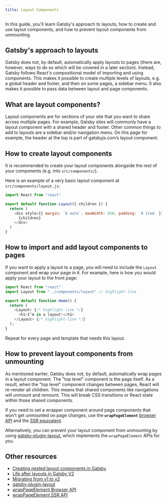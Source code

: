 ```yaml
---
title: Layout Components
---
```


In this guide, you'll learn Gatsby's approach to layouts, how to create and use layout components, and how to prevent layout components from unmounting.

## Gatsby's approach to layouts

Gatsby does not, by default, automatically apply layouts to pages (there are, however, ways to do so which will be covered in a later section). Instead, Gatsby follows React's compositional model of importing and using components. This makes it possible to create multiple levels of layouts, e.g. a global header and footer, and then on some pages, a sidebar menu. It also makes it possible to pass data between layout and page components.

## What are layout components?

Layout components are for sections of your site that you want to share across multiple pages. For example, Gatsby sites will commonly have a layout component with a shared header and footer. Other common things to add to layouts are a sidebar and/or navigation menu. On this page for example, the header at the top is part of gatsbyjs.com’s layout component.

## How to create layout components

It is recommended to create your layout components alongside the rest of your components (e.g. into `src/components/`).

Here is an example of a very basic layout component at `src/components/layout.js`:

```jsx:title=src/components/layout.js
import React from "react"

export default function Layout({ children }) {
  return (
    <div style={{ margin: `0 auto`, maxWidth: 650, padding: `0 1rem` }}>
      {children}
    </div>
  )
}
```

## How to import and add layout components to pages

If you want to apply a layout to a page, you will need to include the `Layout` component and wrap your page in it. For example, here is how you would apply your layout to the front page:

```jsx:title=src/pages/index.js
import React from "react"
import Layout from "../components/layout" // highlight-line

export default function Home() {
  return (
    <Layout> {/* highlight-line */}
      <h1>I’m in a layout!</h1>
    </Layout> {/* highlight-line */}
  );
}
```

Repeat for every page and template that needs this layout.

## How to prevent layout components from unmounting

As mentioned earlier, Gatsby does not, by default, automatically wrap pages in a layout component. The "top level" component is the page itself. As a result, when the "top level" component changes between pages, React will re-render all children. This means that shared components like navigations will unmount and remount. This will break CSS transitions or React state within those shared components.

If you need to set a wrapper component around page components that won't get unmounted on page changes, use the **`wrapPageElement`** [browser API](/docs/reference/config-files/gatsby-browser/#wrapPageElement) and the [SSR equivalent](/docs/reference/config-files/gatsby-ssr/#wrapPageElement).

Alternatively, you can prevent your layout component from unmounting by using [gatsby-plugin-layout](/plugins/gatsby-plugin-layout/), which implements the `wrapPageElement` APIs for you.

## Other resources

- [Creating nested layout components in Gatsby](/docs/tutorial/part-three/)
- [Life after layouts in Gatsby V2](/blog/2018-06-08-life-after-layouts/)
- [Migrating from v1 to v2](/docs/reference/release-notes/migrating-from-v1-to-v2/#remove-or-refactor-layout-components)
- [gatsby-plugin-layout](/packages/gatsby-plugin-layout/)
- [wrapPageElement Browser API](/docs/reference/config-files/gatsby-browser/#wrapPageElement)
- [wrapPageElement SSR API](/docs/reference/config-files/gatsby-ssr/#wrapPageElement)

